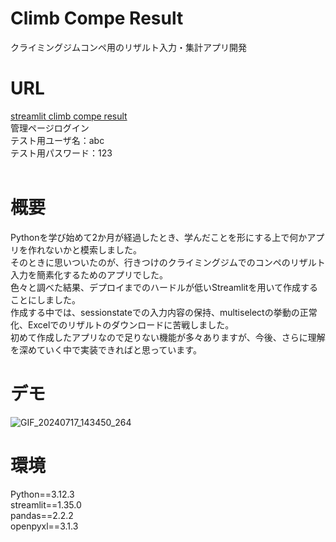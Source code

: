 # Climb Compe Result
クライミングジムコンペ用のリザルト入力・集計アプリ開発
<br>
# URL
[streamlit climb compe result](https://appclimbcompeapp-8qmglktavkwftccrnafe4r.streamlit.app/)<br>
管理ページログイン<br>
テスト用ユーザ名：abc<br>
テスト用パスワード：123<br>
<br>
# 概要
Pythonを学び始めて2か月が経過したとき、学んだことを形にする上で何かアプリを作れないかと模索しました。<br>
そのときに思いついたのが、行きつけのクライミングジムでのコンペのリザルト入力を簡素化するためのアプリでした。<br>
色々と調べた結果、デプロイまでのハードルが低いStreamlitを用いて作成することにしました。<br>
作成する中では、sessionstateでの入力内容の保持、multiselectの挙動の正常化、Excelでのリザルトのダウンロードに苦戦しました。<br>
初めて作成したアプリなので足りない機能が多々ありますが、今後、さらに理解を深めていく中で実装できればと思っています。
<br>
# デモ
![GIF_20240717_143450_264](https://github.com/user-attachments/assets/d58e302f-52be-479f-901f-3f70027f7cf0)
<br>
# 環境
Python==3.12.3<br>
streamlit==1.35.0<br>
pandas==2.2.2<br>
openpyxl==3.1.3

